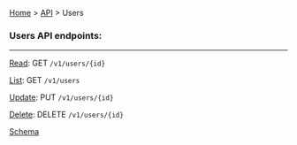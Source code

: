 [Home](../../readme.md) > [API](api.md) > Users

### Users API endpoints:

----

[Read](#): GET  `/v1/users/{id}`

[List](#): GET  `/v1/users`

[Update](#): PUT `/v1/users/{id}`

[Delete](#): DELETE  `/v1/users/{id}`

[Schema](../schemas/users.md)
